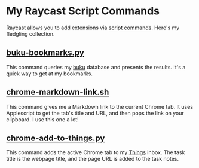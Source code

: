 # My Raycast Script Commands

[Raycast](https://www.raycast.com/)
allows you to add extensions via
[script commands](https://github.com/raycast/script-commands).
Here's my fledgling collection.

## [buku-bookmarks.py](buku-bookmarks.py)

This command queries my
[buku](https://github.com/jarun/buku)
database and presents the results.
It's a quick way to get at my bookmarks.

## [chrome-markdown-link.sh](chrome-markdown-link.sh)

This command gives me a Markdown link to the current Chrome tab.
It uses Applescript to get the tab's title and URL,
and then pops the link on your clipboard.
I use this one a lot!

## [chrome-add-to-things.py](chrome-add-to-things.py)

This command adds the active Chrome tab to my
[Things](https://culturedcode.com/things/)
inbox.
The task title is the webpage title,
and the page URL is added to the task notes.
